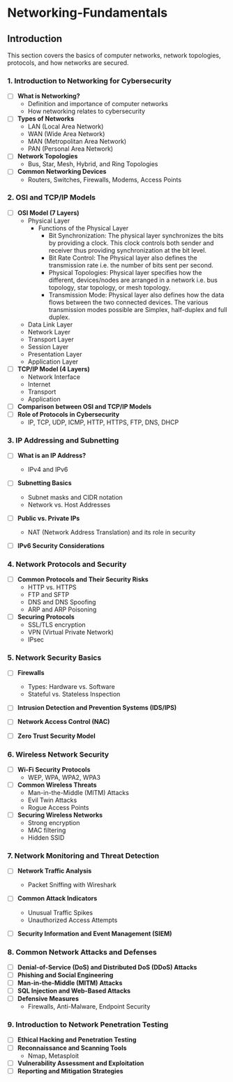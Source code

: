 # Networking-Fundamentals

## Introduction
This section covers the basics of computer networks, network topologies, protocols, and how networks are secured.

### **1. Introduction to Networking for Cybersecurity**
- [ ] **What is Networking?**  
  - Definition and importance of computer networks  
  - How networking relates to cybersecurity  
- [ ] **Types of Networks**  
  - LAN (Local Area Network)  
  - WAN (Wide Area Network)  
  - MAN (Metropolitan Area Network)  
  - PAN (Personal Area Network)  
- [ ] **Network Topologies**  
  - Bus, Star, Mesh, Hybrid, and Ring Topologies  
- [ ] **Common Networking Devices**  
  - Routers, Switches, Firewalls, Modems, Access Points  


### **2. OSI and TCP/IP Models**
- [ ] **OSI Model (7 Layers)**  
  - Physical Layer
      - Functions of the Physical Layer
        - Bit Synchronization: The physical layer synchronizes the bits by providing a clock. This clock controls both sender and receiver thus providing synchronization at the bit level.
        - Bit Rate Control: The Physical layer also defines the transmission rate i.e. the number of bits sent per second.
        - Physical Topologies: Physical layer specifies how the different, devices/nodes are arranged in a network i.e. bus topology, star topology, or mesh topology.
        - Transmission Mode: Physical layer also defines how the data flows between the two connected devices. The various transmission modes possible are Simplex, half-duplex and full duplex. 
  - Data Link Layer  
  - Network Layer  
  - Transport Layer  
  - Session Layer  
  - Presentation Layer  
  - Application Layer  
- [ ] **TCP/IP Model (4 Layers)**  
  - Network Interface  
  - Internet  
  - Transport  
  - Application  
- [ ] **Comparison between OSI and TCP/IP Models**  
- [ ] **Role of Protocols in Cybersecurity**  
  - IP, TCP, UDP, ICMP, HTTP, HTTPS, FTP, DNS, DHCP  


### **3. IP Addressing and Subnetting**
- [ ] **What is an IP Address?**  
  - IPv4 and IPv6  
- [ ] **Subnetting Basics**  
  - Subnet masks and CIDR notation  
  - Network vs. Host Addresses  
- [ ] **Public vs. Private IPs**  
  - NAT (Network Address Translation) and its role in security  
- [ ] **IPv6 Security Considerations**  


### **4. Network Protocols and Security**
- [ ] **Common Protocols and Their Security Risks**  
  - HTTP vs. HTTPS  
  - FTP and SFTP  
  - DNS and DNS Spoofing  
  - ARP and ARP Poisoning  
- [ ] **Securing Protocols**  
  - SSL/TLS encryption  
  - VPN (Virtual Private Network)  
  - IPsec  


### **5. Network Security Basics**
- [ ] **Firewalls**  
  - Types: Hardware vs. Software  
  - Stateful vs. Stateless Inspection  
- [ ] **Intrusion Detection and Prevention Systems (IDS/IPS)**  
- [ ] **Network Access Control (NAC)**  
- [ ] **Zero Trust Security Model**  


### **6. Wireless Network Security**
- [ ] **Wi-Fi Security Protocols**  
  - WEP, WPA, WPA2, WPA3  
- [ ] **Common Wireless Threats**  
  - Man-in-the-Middle (MITM) Attacks  
  - Evil Twin Attacks  
  - Rogue Access Points  
- [ ] **Securing Wireless Networks**  
  - Strong encryption  
  - MAC filtering  
  - Hidden SSID  


### **7. Network Monitoring and Threat Detection**
- [ ] **Network Traffic Analysis**  
  - Packet Sniffing with Wireshark  
- [ ] **Common Attack Indicators**  
  - Unusual Traffic Spikes  
  - Unauthorized Access Attempts  
- [ ] **Security Information and Event Management (SIEM)**  


### **8. Common Network Attacks and Defenses**
- [ ] **Denial-of-Service (DoS) and Distributed DoS (DDoS) Attacks**  
- [ ] **Phishing and Social Engineering**  
- [ ] **Man-in-the-Middle (MITM) Attacks**  
- [ ] **SQL Injection and Web-Based Attacks**  
- [ ] **Defensive Measures**  
  - Firewalls, Anti-Malware, Endpoint Security  


### **9. Introduction to Network Penetration Testing**
- [ ] **Ethical Hacking and Penetration Testing**  
- [ ] **Reconnaissance and Scanning Tools**  
  - Nmap, Metasploit  
- [ ] **Vulnerability Assessment and Exploitation**  
- [ ] **Reporting and Mitigation Strategies**  
